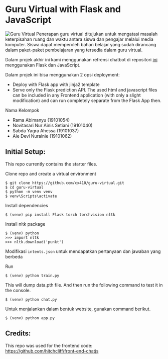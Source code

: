 # Guru Virtual with Flask and JavaScript
![Guru Virtual](https://i.ibb.co/ZNY7C2g/image-2022-06-16-19-50-36.png)
Penerapan guru virtual ditujukan untuk mengatasi masalah keterpisahan ruang dan waktu antara siswa dan pengajar melalui media komputer. Siswa dapat memperoleh bahan belajar yang sudah dirancang dalam paket-paket pembelajaran yang tersedia dalam guru virtual.

Dalam projek akhir ini kami menggunakan refrensi chatbot di repositori [ini](https://github.com/python-engineer/pytorch-chatbot) menggunakan Flask dan JavaScript.

Dalam projek ini bisa menggunakan 2 opsi deployment:
- Deploy with Flask app with jinja2 template
- Serve only the Flask prediction API. The used html and javascript files can be included in any Frontend application (with only a slight modification) and can run completely separate from the Flask App then.

Nama Kelompok
- Rama Abimanyu                 (19101054)
- Novitasari Nur Ainis Setiani  (19101040)
- Sabda Yagra Ahessa            (19101037)
- Aie Devi Nurainie             (19101062)

## Initial Setup:
This repo currently contains the starter files.

Clone repo and create a virtual environment
```
$ git clone https://github.com/cx410/guru-virtual.git
$ cd guru-virtual
$ python -m venv venv
$ venv\Scripts\activate
```
Install dependencies
```
$ (venv) pip install Flask torch torchvision nltk
```
Install nltk package
```
$ (venv) python
>>> import nltk
>>> nltk.download('punkt')
```
Modifikasi `intents.json` untuk mendapatkan pertanyaan dan jawaban yang berbeda

Run
```
$ (venv) python train.py
```
This will dump data.pth file. And then run
the following command to test it in the console.
```
$ (venv) python chat.py
```
Untuk menjalankan dalam bentuk website, gunakan command berikut.
```
$ (venv) python app.py
```

## Credits:
This repo was used for the frontend code:
https://github.com/hitchcliff/front-end-chatjs
